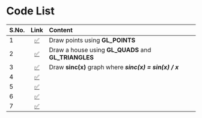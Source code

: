# Code List

| S.No. | Link                           | Content                     |
| ----- |:------------------------------:| :---------------------------- |
| 1     | [:white_check_mark:](point.py) | Draw points using **GL_POINTS** |
| 2     | [:white_check_mark:](house.py) | Draw a house using **GL_QUADS** and **GL_TRIANGLES** |
| 3     | [:white_check_mark:](sincFunc.py) | Draw **sinc(x)** graph where **_sinc(x) = sin(x) / x_** |
| 4     | [:white_check_mark:](circlecxcy.py) |  |
| 5     | [:white_check_mark:](drawDDA.py) |  |
| 6     | [:white_check_mark:](bresenhamLine.py) |  |
| 7     | [:white_check_mark:](midPointLine.py) |  |